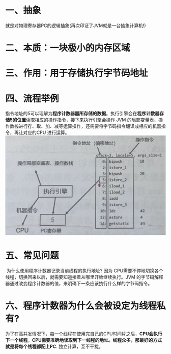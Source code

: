 # 一、抽象
 就是对物理寄存器PC的逻辑抽象(再次印证了JVM就是一台抽象计算机!)

# 二、本质：一块极小的内存区域
 
# 三、作用：用于存储执行字节码地址

# 四、流程举例
 指令地址的5可以理解为**程序计数器器所存储的数据**。执行引擎会在**程序计数器存储5的位置**读取相应的操作指令，接下来执行引擎会操作 JVM 的局部变量表、操作数栈进行存、取、加、减等运算操作，还需要将字节码指令翻译成相应的机器指令，再让对应的CPU 进行运算。
 ![alt text](../../img/PC.png)
 
# 五、常见问题

  为什么使用程序计数器记录当前线程的执行地址?
  因为 CPU需要不停地切换各个线程，切换回来以后，就需要知道接着从哪里开始继续执行。JVM 的字节码解释器通过改变程序计数器的值，来明确下一条应该执行什么样的字节码指令。

# 六、程序计数器为什么会被设定为线程私有?
  
  为了在高并发情况下，每一个线程在使用完自己的CPU时间片之后，**CPU会执行下一个线程**。**CPU需要准确地读取到下一线程的地址。线程众多，那最好的方式就是将每个线程都配上PC**. 独立计算，互不干扰。

